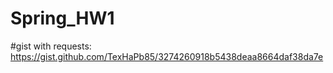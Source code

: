 # Spring_HW1
#gist with requests:
https://gist.github.com/TexHaPb85/3274260918b5438deaa8664daf38da7e
